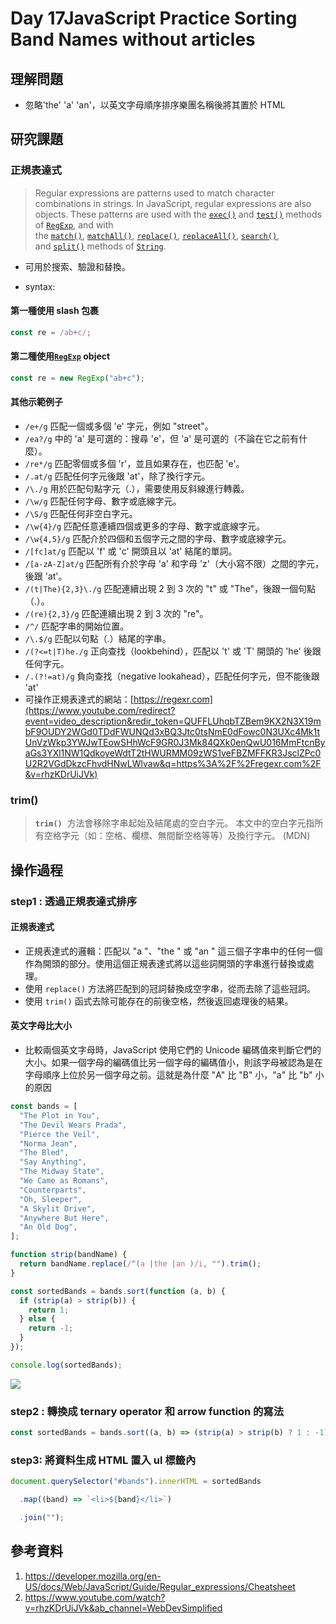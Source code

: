 # Day 17JavaScript Practice Sorting Band Names without articles

## 理解問題

- 忽略'the' 'a' 'an'，以英文字母順序排序樂團名稱後將其置於 HTML

## 研究課題

### 正規表達式

> Regular expressions are patterns used to match character combinations in strings. In JavaScript, regular expressions are also objects. These patterns are used with the [`exec()`](https://developer.mozilla.org/en-US/docs/Web/JavaScript/Reference/Global_Objects/RegExp/exec) and [`test()`](https://developer.mozilla.org/en-US/docs/Web/JavaScript/Reference/Global_Objects/RegExp/test) methods of [`RegExp`](https://developer.mozilla.org/en-US/docs/Web/JavaScript/Reference/Global_Objects/RegExp), and with the [`match()`](https://developer.mozilla.org/en-US/docs/Web/JavaScript/Reference/Global_Objects/String/match), [`matchAll()`](https://developer.mozilla.org/en-US/docs/Web/JavaScript/Reference/Global_Objects/String/matchAll), [`replace()`](https://developer.mozilla.org/en-US/docs/Web/JavaScript/Reference/Global_Objects/String/replace), [`replaceAll()`](https://developer.mozilla.org/en-US/docs/Web/JavaScript/Reference/Global_Objects/String/replaceAll), [`search()`](https://developer.mozilla.org/en-US/docs/Web/JavaScript/Reference/Global_Objects/String/search), and [`split()`](https://developer.mozilla.org/en-US/docs/Web/JavaScript/Reference/Global_Objects/String/split) methods of [`String`](https://developer.mozilla.org/en-US/docs/Web/JavaScript/Reference/Global_Objects/String).

- 可用於搜索、驗證和替換。

- syntax:

#### 第一種使用 slash 包裹

```javascript
const re = /ab+c/;
```

#### 第二種使用[`RegExp`](https://developer.mozilla.org/en-US/docs/Web/JavaScript/Reference/Global_Objects/RegExp) object

```javascript
const re = new RegExp("ab+c");
```

#### 其他示範例子

- `/e+/g` 匹配一個或多個 'e' 字元，例如 "street"。
- `/ea?/g` 中的 'a' 是可選的：搜尋 'e'，但 'a' 是可選的（不論在它之前有什麼）。
- `/re*/g` 匹配零個或多個 'r'，並且如果存在，也匹配 'e'。
- `/.at/g` 匹配任何字元後跟 'at'，除了換行字元。
- `/\./g` 用於匹配句點字元（.），需要使用反斜線進行轉義。
- `/\w/g` 匹配任何字母、數字或底線字元。
- `/\S/g` 匹配任何非空白字元。
- `/\w{4}/g` 匹配任意連續四個或更多的字母、數字或底線字元。
- `/\w{4,5}/g` 匹配介於四個和五個字元之間的字母、數字或底線字元。
- `/[fc]at/g` 匹配以 'f' 或 'c' 開頭且以 'at' 結尾的單詞。
- `/[a-zA-Z]at/g` 匹配所有介於字母 'a' 和字母 'z'（大小寫不限）之間的字元，後跟 'at'。
- `/(t|The){2,3}\./g` 匹配連續出現 2 到 3 次的 "t" 或 "The"，後跟一個句點（.）。
- `/(re){2,3}/g` 匹配連續出現 2 到 3 次的 "re"。
- `/^/` 匹配字串的開始位置。
- `/\.$/g` 匹配以句點（.）結尾的字串。
- `/(?<=t|T)he./g` 正向查找（lookbehind），匹配以 't' 或 'T' 開頭的 'he' 後跟任何字元。
- `/.(?!=at)/g` 負向查找（negative lookahead），匹配任何字元，但不能後跟 'at'
- 可操作正規表達式的網站：[https://regexr.com](https://www.youtube.com/redirect?event=video_description&redir_token=QUFFLUhqbTZBem9KX2N3X19mbF9OUDY2WGd0TDdFWUNQd3xBQ3Jtc0tsNmE0dFowc0N3UXc4Mk1tUnVzWkp3YWJwTEowSHhWcF9GR0J3Mk84QXk0enQwU016MmFtcnByaGs3YXl1NW1QdkoyeWdtT2tHWURMM09zWS1veFBZMFFKR3JsclZPc0U2R2VGdDkzcFhvdHNwLWlvaw&q=https%3A%2F%2Fregexr.com%2F&v=rhzKDrUiJVk)

### trim()

> **`trim()`**  方法會移除字串起始及結尾處的空白字元。 本文中的空白字元指所有空格字元（如：空格、欄標、無間斷空格等等）及換行字元。 (MDN)

## 操作過程

### step1 : 透過正規表達式排序

#### 正規表達式

- 正規表達式的邏輯：匹配以 "a "、"the " 或 "an " 這三個子字串中的任何一個作為開頭的部分。使用這個正規表達式將以這些詞開頭的字串進行替換或處理。
- 使用 `replace()` 方法將匹配到的冠詞替換成空字串，從而去除了這些冠詞。
- 使用 `trim()` 函式去除可能存在的前後空格，然後返回處理後的結果。

#### 英文字母比大小

- 比較兩個英文字母時，JavaScript 使用它們的 Unicode 編碼值來判斷它們的大小。如果一個字母的編碼值比另一個字母的編碼值小，則該字母被認為是在字母順序上位於另一個字母之前。這就是為什麼 "A" 比 "B" 小，"a" 比 "b" 小的原因

```javascript
const bands = [
  "The Plot in You",
  "The Devil Wears Prada",
  "Pierce the Veil",
  "Norma Jean",
  "The Bled",
  "Say Anything",
  "The Midway State",
  "We Came as Romans",
  "Counterparts",
  "Oh, Sleeper",
  "A Skylit Drive",
  "Anywhere But Here",
  "An Old Dog",
];

function strip(bandName) {
  return bandName.replace(/^(a |the |an )/i, "").trim();
}

const sortedBands = bands.sort(function (a, b) {
  if (strip(a) > strip(b)) {
    return 1;
  } else {
    return -1;
  }
});

console.log(sortedBands);
```

![](https://i.imgur.com/RjgH6BQ.png)

### step2 : 轉換成 ternary operator 和 arrow function 的寫法

```javascript
const sortedBands = bands.sort((a, b) => (strip(a) > strip(b) ? 1 : -1));
```

### step3: 將資料生成 HTML 置入 ul 標籤內

```javascript
document.querySelector("#bands").innerHTML = sortedBands

  .map((band) => `<li>${band}</li>`)

  .join("");
```

## 參考資料

1. https://developer.mozilla.org/en-US/docs/Web/JavaScript/Guide/Regular_expressions/Cheatsheet
2. https://www.youtube.com/watch?v=rhzKDrUiJVk&ab_channel=WebDevSimplified
